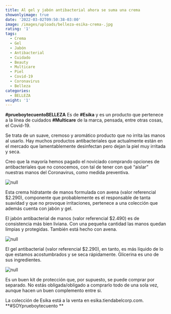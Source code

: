 ```yaml
---
title: Al gel y jabón antibacterial ahora se suma una crema
showonlyimage: true
date: '2022-03-02T09:50:38-03:00'
image: /images/uploads/belleza-esika-crema-.jpg
rating: '1'
tags:
  - Crema
  - Gel
  - Jabón
  - Antibacterial
  - Cuidado
  - Beauty
  - Multicare
  - Piel
  - Covid-19
  - Coronavirus
  - Belleza
categories:
  - BELLEZA
weight: '1'
---
```

**\#prueboytecuentoBELLEZA** Es de **\#Esika** y es un producto que pertenece a la línea de cuidados **\#Multicare** de la marca, pensada, entre otras cosas, el Covid-19.

<!--more-->

Se trata de un suave, cremoso y aromático producto que no irrita las manos al usarlo. Hay muchos productos antibacteriales que actualmente están en el mercado que lamentablemente desinfectan pero dejan la piel muy irritada y seca.

Creo que la mayoría hemos pagado el noviciado comprando opciones de antibacteriales que no conocemos, con tal de tener con qué “aislar” nuestras manos del Coronavirus, como medida preventiva.

![null](/images/uploads/belleza-esika-crema-.jpg)

Esta crema hidratante de manos formulada con avena (valor referencial $2.290), componente que probablemente es el responsable de tanta suavidad y que no provoque irritaciones, pertenece a una colección que además cuenta con jabón y gel.

El jabón antibacterial de manos (valor referencial $2.490) es de consistencia más bien liviana. Con una pequeña cantidad las manos quedan limpias y protegidas. También está hecho con avena.

![null](/images/uploads/belleza-esika-jabo-n.jpg)

El gel antibacterial (valor referencial $2.290), en tanto, es más líquido de lo que estamos acostumbrados y se seca rápidamente. Glicerina es uno de sus ingredientes.

![null](/images/uploads/belleza-esika-gel.jpg)

Es un buen kit de protección que, por supuesto, se puede comprar por separado. No estás obligada/obligado a comprarlo todo de una sola vez, aunque hacen un buen complemento entre si.

La colección de Esika está a la venta en esika.tiendabelcorp.com. **\#SOYprueboytecuento
**

